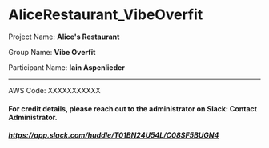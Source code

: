 # AliceRestaurant_VibeOverfit


Project Name: **Alice's Restaurant**

Group Name: **Vibe Overfit**

Participant Name: **Iain Aspenlieder**

------------------------------------

AWS Code: XXXXXXXXXXX

#### For credit details, please reach out to the administrator on Slack: Contact Administrator.
##### https://app.slack.com/huddle/T01BN24U54L/C08SF5BUGN4
